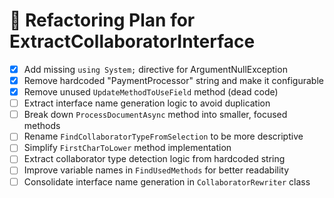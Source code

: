 # 🧹 Refactoring Plan for ExtractCollaboratorInterface

- [x] Add missing `using System;` directive for ArgumentNullException
- [x] Remove hardcoded "PaymentProcessor" string and make it configurable
- [x] Remove unused `UpdateMethodToUseField` method (dead code)
- [ ] Extract interface name generation logic to avoid duplication
- [ ] Break down `ProcessDocumentAsync` method into smaller, focused methods
- [ ] Rename `FindCollaboratorTypeFromSelection` to be more descriptive
- [ ] Simplify `FirstCharToLower` method implementation
- [ ] Extract collaborator type detection logic from hardcoded string
- [ ] Improve variable names in `FindUsedMethods` for better readability
- [ ] Consolidate interface name generation in `CollaboratorRewriter` class